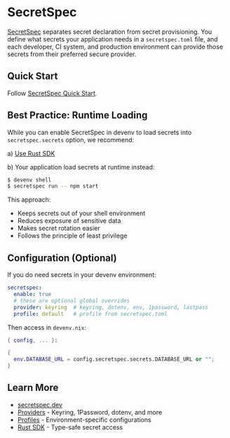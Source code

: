 # SecretSpec

[SecretSpec](https://secretspec.dev) separates secret declaration from secret provisioning. You define what secrets your application needs in a `secretspec.toml` file, and each developer, CI system, and production environment can provide those secrets from their preferred secure provider.

## Quick Start

Follow [SecretSpec Quick Start](https://secretspec.dev/quick-start/).

## Best Practice: Runtime Loading

While you can enable SecretSpec in devenv to load secrets into `secretspec.secrets` option, we recommend:

a) [Use Rust SDK](https://secretspec.dev/sdk/rust/)

b) Your application load secrets at runtime instead:

```bash
$ devenv shell
$ secretspec run -- npm start
```

This approach:
- Keeps secrets out of your shell environment
- Reduces exposure of sensitive data
- Makes secret rotation easier
- Follows the principle of least privilege

## Configuration (Optional)

If you do need secrets in your devenv environment:

```yaml title="devenv.yaml"
secretspec:
  enable: true
  # these are optional global overrides
  provider: keyring  # keyring, dotenv, env, 1password, lastpass
  profile: default   # profile from secretspec.toml
```

Then access in `devenv.nix`:

```nix title="devenv.nix"
{ config, ... }:

{
  env.DATABASE_URL = config.secretspec.secrets.DATABASE_URL or "";
}
```

## Learn More

- [secretspec.dev](https://secretspec.dev)
- [Providers](https://secretspec.dev/docs/providers) - Keyring, 1Password, dotenv, and more
- [Profiles](https://secretspec.dev/docs/profiles) - Environment-specific configurations
- [Rust SDK](https://secretspec.dev/docs/rust-sdk) - Type-safe secret access
